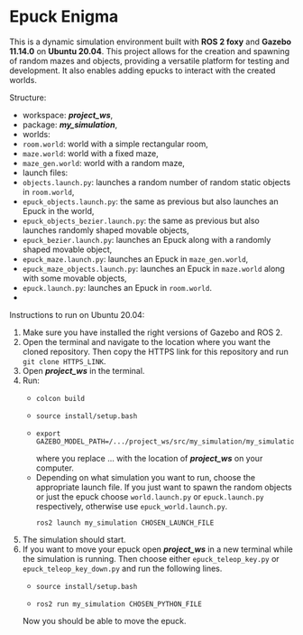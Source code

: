 # Epuck Enigma

This is a dynamic simulation environment built with **ROS 2 foxy** and **Gazebo 11.14.0** on **Ubuntu 20.04**. This project allows for the creation and spawning of random mazes and objects, providing a versatile platform for testing and development. It also enables adding epucks to interact with the created worlds.  

Structure:  
 - workspace: ***project_ws***,
 - package: ***my_simulation***,
 - worlds:  
  - ```room.world```: world with a simple rectangular room,
  - ```maze.world```: world with a fixed maze,
  - ```maze_gen.world```: world with a random maze,
 - launch files:  
  - ```objects.launch.py```: launches a random number of random static objects in ```room.world```,
  - ```epuck_objects.launch.py```: the same as previous but also launches an Epuck in the world,
  - ```epuck_objects_bezier.launch.py```: the same as previous but also launches randomly shaped movable objects,
  - ```epuck_bezier.launch.py```: launches an Epuck along with a randomly shaped movable object,
  - ```epuck_maze.launch.py```: launches an Epuck in ```maze_gen.world```,
  - ```epuck_maze_objects.launch.py```: launches an Epuck in ```maze.world``` along with some movable objects,
  - ```epuck.launch.py```: launches an Epuck in ```room.world```.
 - 

Instructions to run on Ubuntu 20.04:
1. Make sure you have installed the right versions of Gazebo and ROS 2.
2. Open the terminal and navigate to the location where you want the cloned repository. Then copy the HTTPS link for this repository and run ```git clone HTTPS_LINK```.
3. Open ***project_ws*** in the terminal.
4. Run:
    - ```
      colcon build
      ```
    - ```
      source install/setup.bash
      ```
    - ```
      export GAZEBO_MODEL_PATH=/.../project_ws/src/my_simulation/my_simulation/models:$GAZEBO_MODEL_PATH
      ```
      where you replace ... with the location of ***project_ws*** on your computer.
    - Depending on what simulation you want to run, choose the appropriate launch file. If you just want to spawn the random objects or just the epuck choose ```world.launch.py``` or ```epuck.launch.py``` respectively, otherwise use ```epuck_world.launch.py```.
      ```
      ros2 launch my_simulation CHOSEN_LAUNCH_FILE
      ```
5. The simulation should start.
6. If you want to move your epuck open ***project_ws*** in a new terminal while the simulation is running. Then choose either ```epuck_teleop_key.py``` or ```epuck_teleop_key_down.py``` and run the following lines.
   - ```
     source install/setup.bash
     ```
   - ```
     ros2 run my_simulation CHOSEN_PYTHON_FILE
     ```
   Now you should be able to move the epuck.

